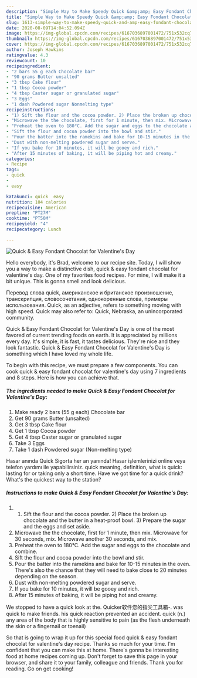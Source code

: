 ```yaml
---
description: "Simple Way to Make Speedy Quick &amp;amp; Easy Fondant Chocolat for Valentine&amp;#39;s Day"
title: "Simple Way to Make Speedy Quick &amp;amp; Easy Fondant Chocolat for Valentine&amp;#39;s Day"
slug: 1613-simple-way-to-make-speedy-quick-and-amp-easy-fondant-chocolat-for-valentine-and-39-s-day
date: 2020-08-09T14:04:52.094Z
image: https://img-global.cpcdn.com/recipes/6167036897001472/751x532cq70/quick-easy-fondant-chocolat-for-valentines-day-recipe-main-photo.jpg
thumbnail: https://img-global.cpcdn.com/recipes/6167036897001472/751x532cq70/quick-easy-fondant-chocolat-for-valentines-day-recipe-main-photo.jpg
cover: https://img-global.cpcdn.com/recipes/6167036897001472/751x532cq70/quick-easy-fondant-chocolat-for-valentines-day-recipe-main-photo.jpg
author: Joseph Hawkins
ratingvalue: 4.3
reviewcount: 10
recipeingredient:
- "2 bars 55 g each Chocolate bar"
- "90 grams Butter unsalted"
- "3 tbsp Cake flour"
- "1 tbsp Cocoa powder"
- "4 tbsp Caster sugar or granulated sugar"
- "3 Eggs"
- "1 dash Powdered sugar Nonmelting type"
recipeinstructions:
- "1) Sift the flour and the cocoa powder. 2) Place the broken up chocolate and the butter in a heat-proof bowl. 3) Prepare the sugar and the eggs and set aside."
- "Microwave the the chocolate, first for 1 minute, then mix. Microwave for 30 seconds, mix. Microwave another 30 seconds, and mix."
- "Preheat the oven to 180°C. Add the sugar and eggs to the chocolate and combine."
- "Sift the flour and cocoa powder into the bowl and stir."
- "Pour the batter into the ramekins and bake for 10-15 minutes in the oven. There&#39;s also the chance that they will need to bake close to 20 minutes depending on the season."
- "Dust with non-melting powdered sugar and serve."
- "If you bake for 10 minutes, it will be gooey and rich."
- "After 15 minutes of baking, it will be piping hot and creamy."
categories:
- Recipe
tags:
- quick
- 
- easy

katakunci: quick  easy 
nutrition: 104 calories
recipecuisine: American
preptime: "PT27M"
cooktime: "PT50M"
recipeyield: "4"
recipecategory: Lunch

---
```



![Quick &amp; Easy Fondant Chocolat for Valentine&#39;s Day](https://img-global.cpcdn.com/recipes/6167036897001472/751x532cq70/quick-easy-fondant-chocolat-for-valentines-day-recipe-main-photo.jpg)

Hello everybody, it's Brad, welcome to our recipe site. Today, I will show you a way to make a distinctive dish, quick &amp; easy fondant chocolat for valentine&#39;s day. One of my favorites food recipes. For mine, I will make it a bit unique. This is gonna smell and look delicious.

Перевод слова quick, американское и британское произношение, транскрипция, словосочетания, однокоренные слова, примеры использования. Quick, as an adjective, refers to something moving with high speed. Quick may also refer to: Quick, Nebraska, an unincorporated community.

Quick &amp; Easy Fondant Chocolat for Valentine&#39;s Day is one of the most favored of current trending foods on earth. It is appreciated by millions every day. It's simple, it is fast, it tastes delicious. They're nice and they look fantastic. Quick &amp; Easy Fondant Chocolat for Valentine&#39;s Day is something which I have loved my whole life.


To begin with this recipe, we must prepare a few components. You can cook quick &amp; easy fondant chocolat for valentine&#39;s day using 7 ingredients and 8 steps. Here is how you can achieve that.

<!--inarticleads1-->

##### The ingredients needed to make Quick &amp; Easy Fondant Chocolat for Valentine&#39;s Day:

1. Make ready 2 bars (55 g each) Chocolate bar
1. Get 90 grams Butter (unsalted)
1. Get 3 tbsp Cake flour
1. Get 1 tbsp Cocoa powder
1. Get 4 tbsp Caster sugar or granulated sugar
1. Take 3 Eggs
1. Take 1 dash Powdered sugar (Non-melting type)


Hasar anında Quick Sigorta her an yanında! Hasar işlemlerinizi online veya telefon yardımı ile yapabilirsiniz. quick meaning, definition, what is quick: lasting for or taking only a short time. Have we got time for a quick drink? What&#39;s the quickest way to the station? 

<!--inarticleads2-->

##### Instructions to make Quick &amp; Easy Fondant Chocolat for Valentine&#39;s Day:

1. 1) Sift the flour and the cocoa powder. 2) Place the broken up chocolate and the butter in a heat-proof bowl. 3) Prepare the sugar and the eggs and set aside.
1. Microwave the the chocolate, first for 1 minute, then mix. Microwave for 30 seconds, mix. Microwave another 30 seconds, and mix.
1. Preheat the oven to 180°C. Add the sugar and eggs to the chocolate and combine.
1. Sift the flour and cocoa powder into the bowl and stir.
1. Pour the batter into the ramekins and bake for 10-15 minutes in the oven. There&#39;s also the chance that they will need to bake close to 20 minutes depending on the season.
1. Dust with non-melting powdered sugar and serve.
1. If you bake for 10 minutes, it will be gooey and rich.
1. After 15 minutes of baking, it will be piping hot and creamy.


We stopped to have a quick look at the. Quicker软件您的指尖工具箱-. was quick to make friends. his quick reaction prevented an accident. quick (n.) any area of the body that is highly sensitive to pain (as the flesh underneath the skin or a fingernail or toenail) 

So that is going to wrap it up for this special food quick &amp; easy fondant chocolat for valentine&#39;s day recipe. Thanks so much for your time. I'm confident that you can make this at home. There's gonna be interesting food at home recipes coming up. Don't forget to save this page in your browser, and share it to your family, colleague and friends. Thank you for reading. Go on get cooking!
